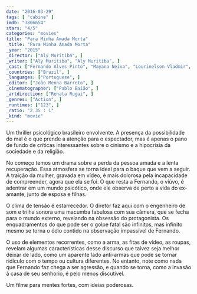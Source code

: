 ```yaml
---
date: "2016-03-29"
tags: [ "cabine" ]
imdb: "3806654"
stars: "4/5"
categories: "movies"
title: "Para Minha Amada Morta"
_title: "Para Minha Amada Morta"
_year: "2015"
_director: ["Aly Muritiba", ]
_writer: ["Aly Muritiba", "Aly Muritiba", ]
_cast: ["Fernando Alves Pinto", "Mayana Neiva", "Lourinelson Vladmir", "Giuly Biancato", "Michelle Pucci", "Vinicius Sabbag", ]
_countries: ["Brazil", ]
_languages: ["Portuguese", ]
_editor: ["João Menna Barreto", ]
_cinematographer: ["Pablo Baião", ]
_artdirection: ["Renata Rugai", ]
_genres: ["Action", ]
_runtimes: ["123", ]
_ratio: "2.35 : 1"
_kind: "movie"
---
```

Um thriller psicológico brasileiro envolvente. A presença da possibilidade do mal é o que prende a atenção para o espectador, mas é apenas o pano de fundo de críticas interessantes sobre o cinismo e a hipocrisia da sociedade e da religião.

No começo temos um drama sobre a perda da pessoa amada e a lenta recuperação. Essa atmosfera se torna ideal para o baque que vem a seguir. A traição da mulher, gravada em vídeo, é mais dolorosa pela incapacidade de compreender, agora que ela se foi. O que resta a Fernando, o viúvo, é adentrar em um mundo psicótico, onde ele observa de perto a vida do ex-amante, junto de esposa e filhas.

O clima de tensão é estarrecedor. O diretor faz aqui com o engenheiro de som e trilha sonora uma macumba fabulosa com sua câmera, que se fecha para o mundo externo, revelando na obsessão do protagonista. Os enquadramentos do que pode ser o golpe fatal são infinitos, mas infinito mesmo se torna o ódio contido na observação impassível de Fernando.

O uso de elementos recorrentes, como a arma, as fitas de vídeo, as roupas, revelam algumas características desse discurso que talvez seja melhor deixar de lado, como um aparente lado anti-armas que pode se tornar ridículo com o tempo ou cultura diferentes. No entanto, note como nada que Fernando faz chega a ser agressão, e quando se torna, como a invasão à casa de seu senhorio, é pelo menos discutível.

Um filme para mentes fortes, com ideias poderosas.
